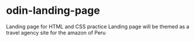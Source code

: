 # odin-landing-page
Landing page for HTML and CSS practice
Landing page will be themed as a travel agency site for the amazon of Peru
